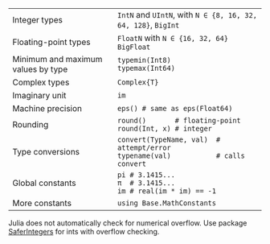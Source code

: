 |                                    |                                                                    |
| ---------------------------------- | ------------------------------------------------------------------ |
| Integer types                      | `IntN` and `UIntN`, with `N ∈ {8, 16, 32, 64, 128}`, `BigInt`      |
| Floating-point types               | `FloatN` with `N ∈ {16, 32, 64}`<br>`BigFloat`                     |
| Minimum and maximum values by type | `typemin(Int8)`<br>`typemax(Int64)`                                |
| Complex types                      | `Complex{T}`                                                       |
| Imaginary unit                     | `im`                                                               |
| Machine precision                  | `eps() # same as eps(Float64)`                                     |
| Rounding                           | `round()       # floating-point`<br>`round(Int, x) # integer`      |
| Type conversions                   | `convert(TypeName, val)  # attempt/error`<br>`typename(val)           # calls convert` |
| Global constants                   | `pi # 3.1415...`<br>`π  # 3.1415...`<br>`im # real(im * im) == -1` |
| More constants                     | `using Base.MathConstants`                                         |

Julia does not automatically check for numerical overflow. Use package
[SaferIntegers](https://github.com/JeffreySarnoff/SaferIntegers.jl) for ints
with overflow checking.
